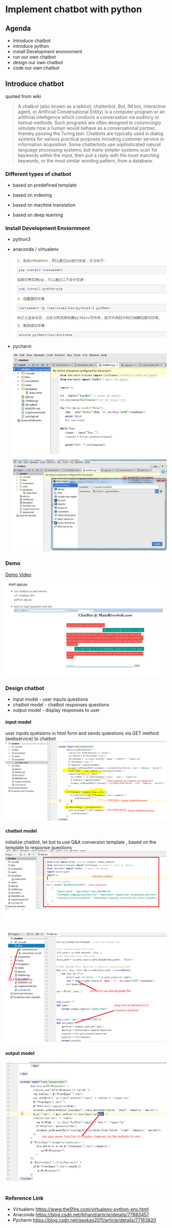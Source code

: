 # Implement chatbot with python 

## Agenda

- Introduce chatbot
- introduce python
- install Development environment 
- run our own chatbot
- design our own chatbot
- code  our own chatbot

## Introduce chatbot

quoted from wiki
> A chatbot (also known as a talkbot, chatterbot, Bot, IM bot, interactive agent, or Artificial Conversational Entity) is a computer program or an artificial intelligence which conducts a conversation via auditory or textual methods. Such programs are often designed to convincingly simulate how a human would behave as a conversational partner, thereby passing the Turing test. Chatbots are typically used in dialog systems for various practical purposes including customer service or information acquisition. Some chatterbots use sophisticated natural language processing systems, but many simpler systems scan for keywords within the input, then pull a reply with the most matching keywords, or the most similar wording pattern, from a database.

### Different types of chatbot 

- based on predefined template

- based on indexing 

- based on machine translation 

- based on deep learning 

### Install Development Enviornment 

- python3

- anaconda / virtualenv 

  ![installenv](./screenshot/installenv.JPG)



- pycharm

  ![pycharme1](./screenshot/pycharme1.JPG)

  

  ![pycharme2](./screenshot/pycharme2.JPG)	



### Demo  

<a href='./video/demo.mp4'>Demo Video </a>

![demo](./screenshot/demo.JPG)


### Design chatbot

- Input model   - user inputs questions 
- chatbot model -  chatbot responses questions
- output model  - display responses to user

#### input model

user inputs quetsions in html form  and sends qutestions via  GET method (webservice) to chatbot
![input](./screenshot/inputmodel.png)



#### chatbot model
initialize chatbot, let bot to use  Q&A conversion template , based on the template to response questions 
![chatbot](./screenshot/botmodel1.png)

![chatbot](./screenshot/botmodel2.png)

#### output model
![output](./screenshot/outputmodel.png)

### Reference Link

- Virtualenv https://www.the5fire.com/virtualenv-python-env.html
- Anaconda https://blog.csdn.net/jbhand/article/details/77883457 
- Pycharm https://blog.csdn.net/gaokao2011/article/details/77163820 